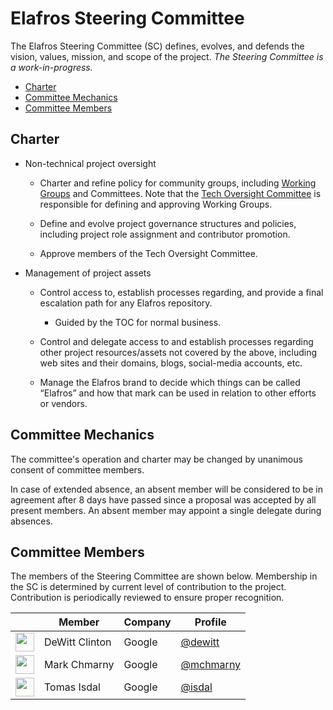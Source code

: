 # Elafros Steering Committee

The Elafros Steering Committee (SC) defines, evolves, and defends the vision,
values, mission, and scope of the project. *The Steering Committee is a
work-in-progress.*

*   [Charter](#charter)
*   [Committee Mechanics](#committee-mechanics)
*   [Committee Members](#committee-members)

## Charter

* Non-technical project oversight

  * Charter and refine policy for community groups, including [Working
    Groups](WORKING-GROUPS.md) and Committees. Note that the [Tech Oversight
    Committee](TECH-OVERSIGHT-COMMITTEE.md) is responsible for defining and
    approving Working Groups.

  * Define and evolve project governance structures and policies, including
    project role assignment and contributor promotion.

  * Approve members of the Tech Oversight Committee.

* Management of project assets

  * Control access to, establish processes regarding, and provide a final
    escalation path for any Elafros repository.

    * Guided by the TOC for normal business.

  * Control and delegate access to and establish processes regarding other
    project resources/assets not covered by the above, including web sites and
    their domains, blogs, social-media accounts, etc.

  * Manage the Elafros brand to decide which things can be called “Elafros” and
    how that mark can be used in relation to other efforts or vendors.

## Committee Mechanics

The committee's operation and charter may be changed by unanimous consent of
committee members.

In case of extended absence, an absent member will be considered to be in
agreement after 8 days have passed since a proposal was accepted by all present
members. An absent member may appoint a single delegate during absences.

<!-- TODO ## Committee Meeting -->

## Committee Members

The members of the Steering Committee are shown below. Membership in the SC is
determined by current level of contribution to the project. Contribution is
periodically reviewed to ensure proper recognition.

&nbsp; | Member | Company | Profile
------ | ----- | ------- | -------
<img width="30px" src="https://github.com/dewitt.png"> | DeWitt Clinton | Google | [@dewitt](https://github.com/dewitt)
<img width="30px" src="https://github.com/mchmarny.png">| Mark Chmarny | Google | [@mchmarny](https://github.com/mchmarny)
<img width="30px" src="https://github.com/isdal.png">| Tomas Isdal | Google | [@isdal](https://github.com/isdal)
